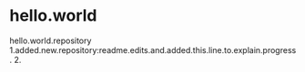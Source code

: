 # hello.world
hello.world.repository
1.added.new.repository:readme.edits.and.added.this.line.to.explain.progress.
2.
